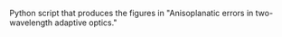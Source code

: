 Python script that produces the figures in "Anisoplanatic errors in two-wavelength adaptive optics."

